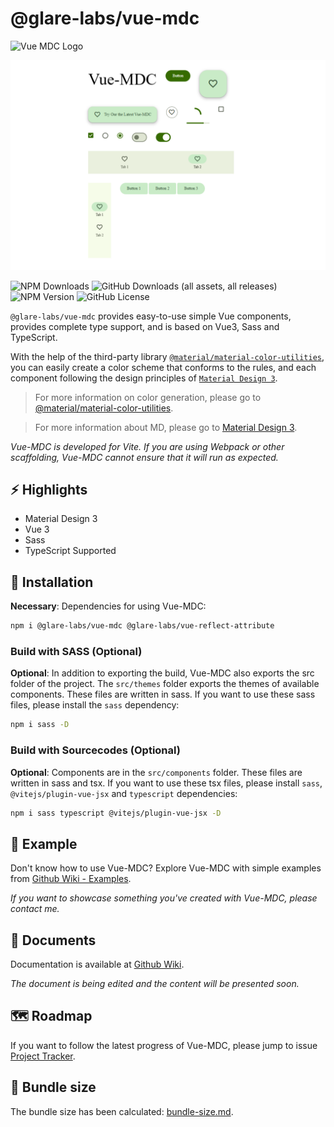 # @glare-labs/vue-mdc

![Vue MDC Logo](https://raw.githubusercontent.com/glare-labs/vue-mdc/refs/heads/main/docs/vue-mdc-cover.png)

![Vue MDC Project Preview Picture](https://raw.githubusercontent.com/glare-labs/vue-mdc/refs/heads/main/docs/project-view.png)

![NPM Downloads](https://img.shields.io/npm/d18m/@glare-labs/vue-mdc?label=NPM%20Downloads)
![GitHub Downloads (all assets, all releases)](https://img.shields.io/github/downloads/glare-labs/vue-mdc/total?label=Github%20Downloads)
![NPM Version](https://img.shields.io/npm/v/%40glare-labs%2Fvue-mdc?label=NPM%20Version)
![GitHub License](https://img.shields.io/github/license/glare-labs/vue-mdc?label=License)

`@glare-labs/vue-mdc` provides easy-to-use simple Vue components, provides complete type support, and is based on Vue3, Sass and TypeScript.

With the help of the third-party library [`@material/material-color-utilities`](https://github.com/material-foundation/material-color-utilities), you can easily create a color scheme that conforms to the rules, and each component following the design principles of [`Material Design 3`](https://m3.material.io/).

> For more information on color generation, please go to [@material/material-color-utilities](https://github.com/material-foundation/material-color-utilities).

> For more information about MD, please go to [Material Design 3](https://m3.material.io/).

_Vue-MDC is developed for Vite. If you are using Webpack or other scaffolding, Vue-MDC cannot ensure that it will run as expected._

## :zap: Highlights

-   Material Design 3
-   Vue 3
-   Sass
-   TypeScript Supported

## :eyes: Installation

**Necessary**: Dependencies for using Vue-MDC:

```bash
npm i @glare-labs/vue-mdc @glare-labs/vue-reflect-attribute
```

### Build with SASS (Optional)

**Optional**: In addition to exporting the build, Vue-MDC also exports the src folder of the project. The `src/themes` folder exports the themes of available components. These files are written in sass. If you want to use these sass files, please install the `sass` dependency:

```bash
npm i sass -D
```

### Build with Sourcecodes (Optional)

**Optional**: Components are in the `src/components` folder. These files are written in sass and tsx. If you want to use these tsx files, please install `sass`, `@vitejs/plugin-vue-jsx` and `typescript` dependencies:

```bash
npm i sass typescript @vitejs/plugin-vue-jsx -D
```

## :ship: Example

Don't know how to use Vue-MDC? Explore Vue-MDC with simple examples from [Github Wiki - Examples](https://github.com/glare-labs/vue-mdc/wiki/Examples).

_If you want to showcase something you've created with Vue-MDC, please contact me._

## :ledger: Documents

Documentation is available at [Github Wiki](https://github.com/glare-labs/ui/wiki).

_The document is being edited and the content will be presented soon._

## :world_map: Roadmap

If you want to follow the latest progress of Vue-MDC, please jump to issue [Project Tracker](https://github.com/glare-labs/vue-mdc/issues/6).

## :floppy_disk: Bundle size

The bundle size has been calculated: [bundle-size.md](https://github.com/glare-labs/vue-mdc/blob/main/packages/vue-mdc/bundle-size.md).
